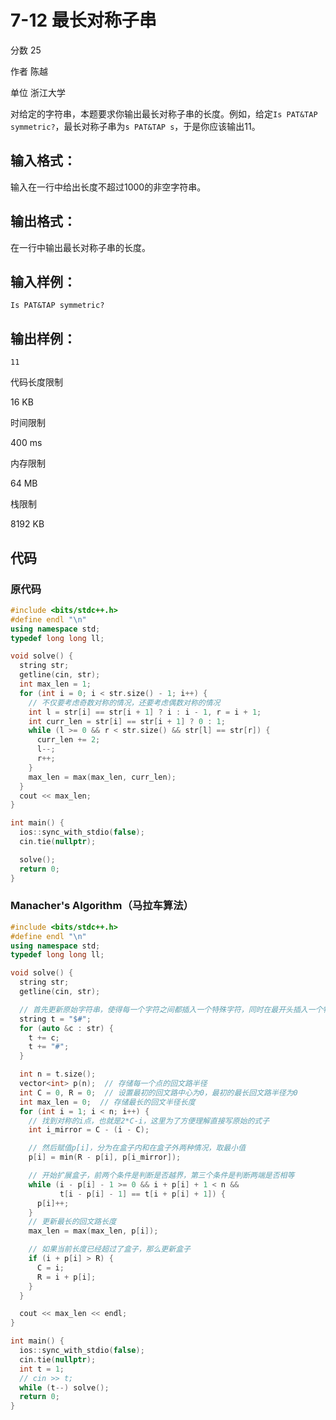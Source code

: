 # **7-12 最长对称子串**

分数 25

作者 陈越

单位 浙江大学

对给定的字符串，本题要求你输出最长对称子串的长度。例如，给定`Is PAT&TAP symmetric?`，最长对称子串为`s PAT&TAP s`，于是你应该输出11。

## 输入格式：

输入在一行中给出长度不超过1000的非空字符串。

## 输出格式：

在一行中输出最长对称子串的长度。

## 输入样例：

```in
Is PAT&TAP symmetric?
```

## 输出样例：

```out
11
```

代码长度限制

16 KB

时间限制

400 ms

内存限制

64 MB

栈限制

8192 KB

## 代码

### 原代码

```cpp
#include <bits/stdc++.h>
#define endl "\n"
using namespace std;
typedef long long ll;

void solve() {
  string str;
  getline(cin, str);
  int max_len = 1;
  for (int i = 0; i < str.size() - 1; i++) {
    // 不仅要考虑奇数对称的情况，还要考虑偶数对称的情况
    int l = str[i] == str[i + 1] ? i : i - 1, r = i + 1;
    int curr_len = str[i] == str[i + 1] ? 0 : 1;
    while (l >= 0 && r < str.size() && str[l] == str[r]) {
      curr_len += 2;
      l--;
      r++;
    }
    max_len = max(max_len, curr_len);
  }
  cout << max_len;
}

int main() {
  ios::sync_with_stdio(false);
  cin.tie(nullptr);

  solve();
  return 0;
}
```

### Manacher's Algorithm（马拉车算法）

```cpp
#include <bits/stdc++.h>
#define endl "\n"
using namespace std;
typedef long long ll;

void solve() {
  string str;
  getline(cin, str);

  // 首先更新原始字符串，使得每一个字符之间都插入一个特殊字符，同时在最开头插入一个特殊字符
  string t = "$#";
  for (auto &c : str) {
    t += c;
    t += "#";
  }

  int n = t.size();
  vector<int> p(n);  // 存储每一个点的回文路半径
  int C = 0, R = 0;  // 设置最初的回文路中心为0，最初的最长回文路半径为0
  int max_len = 0;  // 存储最长的回文半径长度
  for (int i = 1; i < n; i++) {
    // 找到对称的i点，也就是2*C-i，这里为了方便理解直接写原始的式子
    int i_mirror = C - (i - C);

    // 然后赋值p[i]，分为在盒子内和在盒子外两种情况，取最小值
    p[i] = min(R - p[i], p[i_mirror]);

    // 开始扩展盒子，前两个条件是判断是否越界，第三个条件是判断两端是否相等
    while (i - p[i] - 1 >= 0 && i + p[i] + 1 < n &&
           t[i - p[i] - 1] == t[i + p[i] + 1]) {
      p[i]++;
    }
    // 更新最长的回文路长度
    max_len = max(max_len, p[i]);

    // 如果当前长度已经超过了盒子，那么更新盒子
    if (i + p[i] > R) {
      C = i;
      R = i + p[i];
    }
  }

  cout << max_len << endl;
}

int main() {
  ios::sync_with_stdio(false);
  cin.tie(nullptr);
  int t = 1;
  // cin >> t;
  while (t--) solve();
  return 0;
}
```

